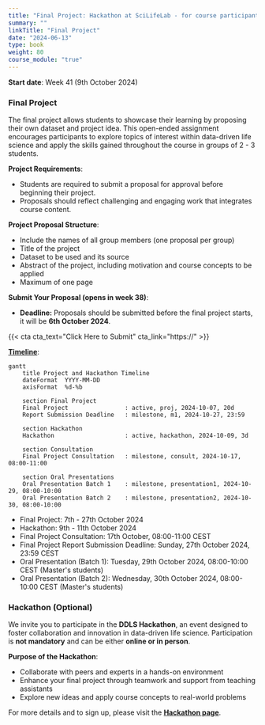 ```yaml
---
title: "Final Project: Hackathon at SciLifeLab - for course participants and DDLS fellows"
summary: ""
linkTitle: "Final Project"
date: "2024-06-13"
type: book
weight: 80
course_module: "true"
---
```


<!-- updated: 14.09.2024 -->

**Start date**: Week 41 (9th October 2024)

### Final Project

The final project allows students to showcase their learning by proposing their own dataset and project idea. This open-ended assignment encourages participants to explore topics of interest within data-driven life science and apply the skills gained throughout the course in groups of 2 - 3 students.

**Project Requirements**:
- Students are required to submit a proposal for approval before beginning their project.
- Proposals should reflect challenging and engaging work that integrates course content.

**Project Proposal Structure**:
- Include the names of all group members (one proposal per group)
- Title of the project
- Dataset to be used and its source
- Abstract of the project, including motivation and course concepts to be applied
- Maximum of one page

**Submit Your Proposal (opens in week 38)**:

- **Deadline:** Proposals should be submitted before the final project starts, it will be **6th October 2024**.

{{< cta cta_text="Click Here to Submit" cta_link="https://" >}}

**[Timeline](../schedule/)**:

```mermaid
gantt
    title Project and Hackathon Timeline
    dateFormat  YYYY-MM-DD
    axisFormat  %d-%b

    section Final Project
    Final Project                : active, proj, 2024-10-07, 20d
    Report Submission Deadline   : milestone, m1, 2024-10-27, 23:59

    section Hackathon
    Hackathon                    : active, hackathon, 2024-10-09, 3d

    section Consultation
    Final Project Consultation   : milestone, consult, 2024-10-17, 08:00-11:00

    section Oral Presentations
    Oral Presentation Batch 1    : milestone, presentation1, 2024-10-29, 08:00-10:00
    Oral Presentation Batch 2    : milestone, presentation2, 2024-10-30, 08:00-10:00
```

- Final Project: 7th - 27th October 2024
- Hackathon: 9th - 11th October 2024
- Final Project Consultation: 17th October, 08:00-11:00 CEST
- Final Project Report Submission Deadline: Sunday, 27th October 2024, 23:59 CEST
- Oral Presentation (Batch 1): Tuesday, 29th October 2024, 08:00-10:00 CEST (Master's students)
- Oral Presentation (Batch 2): Wednesday, 30th October 2024, 08:00-10:00 CEST (Master's students)

### Hackathon (Optional)

We invite you to participate in the **DDLS Hackathon**, an event designed to foster collaboration and innovation in data-driven life science. Participation is **not mandatory** and can be either **online or in person**.

**Purpose of the Hackathon**:

-   Collaborate with peers and experts in a hands-on environment
-   Enhance your final project through teamwork and support from teaching assistants
-   Explore new ideas and apply course concepts to real-world problems

For more details and to sign up, please visit the **[Hackathon page](../hackathon/)**.